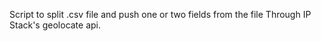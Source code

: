 Script to split .csv file and push one or two fields from the file
Through IP Stack's geolocate api.
